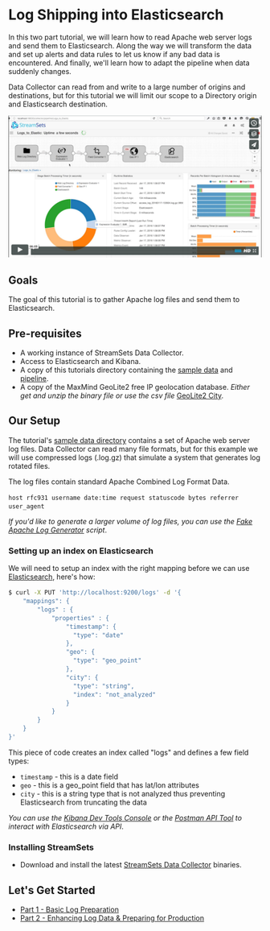 # Log Shipping into Elasticsearch

In this two part tutorial, we will learn how to read Apache web server logs and send them to Elasticsearch. Along the way we will transform the data and set up alerts and data rules to let us know if any bad data is encountered. And finally, we'll learn how to adapt the pipeline when data suddenly changes.

Data Collector can read from and write to a large number of origins and destinations, but for this tutorial we will limit our scope to a Directory origin and Elasticsearch destination.

[![Log shipping into Elasticsearch](img/vimeo-thumbnail.png)](https://vimeo.com/152097120 "Log shipping into Elasticsearch")

## Goals
The goal of this tutorial is to gather Apache log files and send them to Elasticsearch.

## Pre-requisites
* A working instance of StreamSets Data Collector.
* Access to Elasticsearch and Kibana.
* A copy of this tutorials directory containing the [sample data](../sample_data) and [pipeline](pipelines/Directory_to_Elasticsearch_Tutorial_Part_1.json).
* A copy of the MaxMind GeoLite2 free IP geolocation database. *Either get and unzip the binary file or use the csv file* [GeoLite2 City](https://dev.maxmind.com/geoip/geoip2/geolite2/).

## Our Setup
The tutorial's [sample data directory](../sample_data) contains a set of Apache web server log files. Data Collector can read many file formats, but for this example we will use compressed logs (.log.gz) that simulate a system that generates log rotated files.

The log files contain standard Apache Combined Log Format Data.

` host rfc931 username date:time request statuscode bytes referrer user_agent `

*If you'd like to generate a larger volume of log files, you can use the [Fake Apache Log Generator](http://github.com/kiritbasu/Fake-Apache-Log-Generator) script*.

### Setting up an index on Elasticsearch
We will need to setup an index with the right mapping before we can use [Elasticsearch](https://www.elastic.co/guide/en/elasticsearch/reference/current/setup.html), here's how:

```bash
$ curl -X PUT 'http://localhost:9200/logs' -d '{
    "mappings": {
        "logs" : {
            "properties" : {
                "timestamp": {
                  "type": "date"
                },
                "geo": {
                  "type": "geo_point"
                },
                "city": {
                  "type": "string",
                  "index": "not_analyzed"
                }
            }
        }
    }
}'
```
This piece of code creates an index called "logs" and defines a few field types:

* `timestamp` - this is a date field
* `geo` - this is a geo_point field that has lat/lon attributes
* `city` - this is a string type that is not analyzed thus preventing Elasticsearch from truncating the data

*You can use the [Kibana Dev Tools Console](https://www.elastic.co/guide/en/kibana/current/console-kibana.html) or the [Postman API Tool](http://www.getpostman.com/) to interact with Elasticsearch via API*.

### Installing StreamSets
* Download and install the latest [StreamSets Data Collector](https://streamsets.com/opensource) binaries.

## Let's Get Started
* [Part 1 - Basic Log Preparation](log_shipping_to_elasticsearch_part1.md)
* [Part 2 - Enhancing Log Data & Preparing for Production](log_shipping_to_elasticsearch_part2.md)
